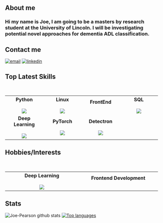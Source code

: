 ## About me
### Hi my name is Joe, I am going to be a masters by research student at the University of Lincoln. I will be investigating potential novel approaches for dementia ADL classification.

## Contact me
[![email](https://img.icons8.com/metro/50/000000/email.png)](mailto:joe.c.pearson95@gmail.com)
[![linkedin](https://img.icons8.com/android/50/000000/linkedin.png)](https://www.linkedin.com/in/joe-pearson-2142b445/)

## Top Latest Skills
<br>
<table>
<tbody>
 <tr>
<td align="center" width="20%">
<span><b><center>Python</center></b></span><br>
<img src="https://img.icons8.com/color/50/000000/python.png"/>
</td>
   
<td align="center" width="20%">
<span><b><center>Linux</center></b></span><br>
<img src="https://img.icons8.com/color/50/000000/linux.png"/>
</td>

<td align="center" width="20%">
<span><b><center>FrontEnd</center></b></span><br>
</td>


<td align="center" width="20%">
<span><b><center>SQL</center></b></span><br>
<img src="https://img.icons8.com/nolan/50/sql.png"/>
</td>
</tr>

<tr>

<td align="center" width="20%">
<span><b><center>Deep Learning</center></b></span><br>
<img src="https://img.icons8.com/ios/100/000000/learning.png"/>
</td>

<td align="center" width="20%">
<span><b><center>PyTorch</center></b></span><br>
<img src="https://img.icons8.com/ios/100/000000/learning.png"/>
</td>

<td align="center" width="20%">
  <span><b><center>Detectron</center></b></span><br>
<img src="https://img.icons8.com/android/24/000000/facebook-new.png"/>
</td>

</tr>
</tbody>
</table>

## Hobbies/Interests
<br>
<table>
<tbody>
 <tr>
<td align="center" width="20%">
<span><b><center>Deep Learning</center></b></span><br>
<img src="https://img.icons8.com/ios/100/000000/learning.png"/>
</td>
  
  <td align="center" width="20%">
    <span><b><center>Frontend Development</center></b></span><br>
  </td>
</tr>
</table>
</tbody>

## Stats
![Joe-Pearson github stats](https://github-readme-stats.vercel.app/api?username=joepearson95&theme=dark&show_icons=true)
[![Top languages](https://github-readme-stats.vercel.app/api/top-langs/?username=joepearson95&layout=compact)](https://github.com/joepearson95/github-readme-stats)
